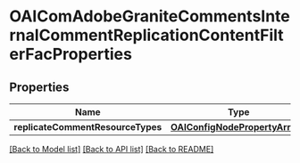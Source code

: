 # OAIComAdobeGraniteCommentsInternalCommentReplicationContentFilterFacProperties

## Properties
Name | Type | Description | Notes
------------ | ------------- | ------------- | -------------
**replicateCommentResourceTypes** | [**OAIConfigNodePropertyArray***](OAIConfigNodePropertyArray.md) |  | [optional] 

[[Back to Model list]](../README.md#documentation-for-models) [[Back to API list]](../README.md#documentation-for-api-endpoints) [[Back to README]](../README.md)


